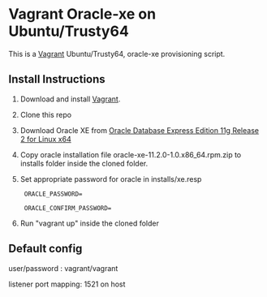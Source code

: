 # Vagrant Oracle-xe on Ubuntu/Trusty64
This is a [Vagrant](http://www.vagrantup.com) Ubuntu/Trusty64, oracle-xe provisioning script. 

## Install Instructions

1. Download and install [Vagrant](http://www.vagrantup.com).
2. Clone this repo
3. Download Oracle XE from [Oracle Database Express Edition 11g Release 2 for Linux x64](http://www.oracle.com/technetwork/database/database-technologies/express-edition/downloads/index.html) 
4. Copy oracle installation file oracle-xe-11.2.0-1.0.x86_64.rpm.zip to installs folder inside the cloned folder.
5. Set appropriate password for oracle in installs/xe.resp


   ```
    ORACLE_PASSWORD=
    
    ORACLE_CONFIRM_PASSWORD= 
    ```
    
6. Run "vagrant up" inside the cloned folder

## Default config

user/password : vagrant/vagrant

listener port mapping: 1521 on host



